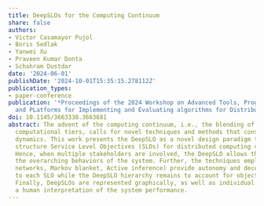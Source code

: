 ```yaml
---
title: DeepSLOs for the Computing Continuum
share: false
authors:
- Victor Casamayor Pujol
- Boris Sedlak
- Yanwei Xu
- Praveen Kumar Donta
- Schahram Dustdar
date: '2024-06-01'
publishDate: '2024-10-01T15:35:15.278112Z'
publication_types:
- paper-conference
publication: '*Proceedings of the 2024 Workshop on Advanced Tools, Programming Languages,
  and PLatforms for Implementing and Evaluating algorithms for Distributed systems*'
doi: 10.1145/3663338.3663681
abstract: The advent of the computing continuum, i.e., the blending of all existing
  computational tiers, calls for novel techniques and methods that consider its complex
  dynamics. This work presents the DeepSLO as a novel design paradigm to define and
  structure Service Level Objectives (SLOs) for distributed computing continuum systems.
  Hence, when multiple stakeholders are involved, the DeepSLO allows them to plan
  the overarching behaviors of the system. Further, the techniques employed (Bayesian
  networks, Markov blanket, Active inference) provide autonomy and decentralization
  to each SLO while the DeepSLO hierarchy remains to account for objectives dependencies.
  Finally, DeepSLOs are represented graphically, as well as individual SLOs enabling
  a human interpretation of the system performance.
---
```

